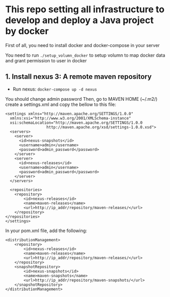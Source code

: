 # This repo setting all infrastructure to develop and deploy a Java project by docker

First of all, you need to install docker and docker-compose in your server

You need to run `./setup_volumn_docker` to setup volumn to map docker data and grant permission to user in docker

## 1. Install nexus 3: A remote maven repository
- Run nexus: `docker-compose up -d nexus`

You should change admin password
Then, go to MAVEN HOME (~/.m2/) create a settings.xml and copy the bellow to this file:

```
<settings xmlns="http://maven.apache.org/SETTINGS/1.0.0"
  xmlns:xsi="http://www.w3.org/2001/XMLSchema-instance"
  xsi:schemaLocation="http://maven.apache.org/SETTINGS/1.0.0
                  http://maven.apache.org/xsd/settings-1.0.0.xsd">
  <servers>
    <server>
      <id>nexus-snapshots</id>
      <username>admin</username>
      <password>admin_password</password>
    </server>
    <server>
      <id>nexus-releases</id>
      <username>admin</username>
      <password>admin_password</password>
    </server>
  </servers>
  
  <repositories>
    <repository>
        <id>nexus-releases</id>
        <name>maven-releases</name>
        <url>http://ip_addr/repository/maven-releases/</url>
    </repository>
</repositories>
</settings>
```

In your pom.xml file, add the following:
```
<distributionManagement>
    <repository>
        <id>nexus-releases</id>
        <name>maven-releases</name>
        <url>http://ip_addr/repository/maven-releases/</url>
    </repository>
    <snapshotRepository>
        <id>nexus-snapshots</id>
        <name>maven-snapshots</name>
        <url>http://ip_addr/repository/maven-snapshots/</url>
    </snapshotRepository>
</distributionManagement>
```